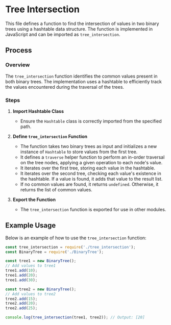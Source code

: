 # Tree Intersection

This file defines a function to find the intersection of values in two binary trees using a hashtable data structure. The function is implemented in JavaScript and can be imported as `tree_intersection`.

## Process

### Overview

The `tree_intersection` function identifies the common values present in both binary trees. The implementation uses a hashtable to efficiently track the values encountered during the traversal of the trees.

### Steps

1. **Import Hashtable Class**
   - Ensure the `Hashtable` class is correctly imported from the specified path.

2. **Define `tree_intersection` Function**
   - The function takes two binary trees as input and initializes a new instance of `Hashtable` to store values from the first tree.
   - It defines a `traverse` helper function to perform an in-order traversal on the tree nodes, applying a given operation to each node's value.
   - It iterates over the first tree, storing each value in the hashtable.
   - It iterates over the second tree, checking each value's existence in the hashtable. If a value is found, it adds that value to the result list.
   - If no common values are found, it returns `undefined`. Otherwise, it returns the list of common values.

3. **Export the Function**
   - The `tree_intersection` function is exported for use in other modules.

## Example Usage

Below is an example of how to use the `tree_intersection` function:

```javascript
const tree_intersection = require('./tree_intersection');
const BinaryTree = require('./BinaryTree');

const tree1 = new BinaryTree();
// Add values to tree1
tree1.add(10);
tree1.add(20);
tree1.add(30);

const tree2 = new BinaryTree();
// Add values to tree2
tree2.add(15);
tree2.add(20);
tree2.add(25);

console.log(tree_intersection(tree1, tree2)); // Output: [20]
```
